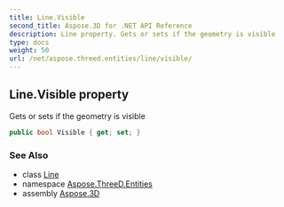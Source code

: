 ```yaml
---
title: Line.Visible
second_title: Aspose.3D for .NET API Reference
description: Line property. Gets or sets if the geometry is visible
type: docs
weight: 50
url: /net/aspose.threed.entities/line/visible/
---
```

## Line.Visible property

Gets or sets if the geometry is visible

```csharp
public bool Visible { get; set; }
```

### See Also

* class [Line](../)
* namespace [Aspose.ThreeD.Entities](../../../aspose.threed.entities/)
* assembly [Aspose.3D](../../../)


